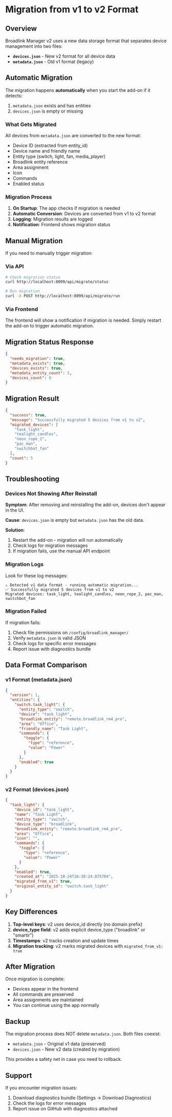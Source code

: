 # Migration from v1 to v2 Format

## Overview

Broadlink Manager v2 uses a new data storage format that separates device management into two files:
- **`devices.json`** - New v2 format for all device data
- **`metadata.json`** - Old v1 format (legacy)

## Automatic Migration

The migration happens **automatically** when you start the add-on if it detects:
1. `metadata.json` exists and has entities
2. `devices.json` is empty or missing

### What Gets Migrated

All devices from `metadata.json` are converted to the new format:
- Device ID (extracted from entity_id)
- Device name and friendly name
- Entity type (switch, light, fan, media_player)
- Broadlink entity reference
- Area assignment
- Icon
- Commands
- Enabled status

### Migration Process

1. **On Startup**: The app checks if migration is needed
2. **Automatic Conversion**: Devices are converted from v1 to v2 format
3. **Logging**: Migration results are logged
4. **Notification**: Frontend shows migration status

## Manual Migration

If you need to manually trigger migration:

### Via API

```bash
# Check migration status
curl http://localhost:8099/api/migrate/status

# Run migration
curl -X POST http://localhost:8099/api/migrate/run
```

### Via Frontend

The frontend will show a notification if migration is needed. Simply restart the add-on to trigger automatic migration.

## Migration Status Response

```json
{
  "needs_migration": true,
  "metadata_exists": true,
  "devices_exists": true,
  "metadata_entity_count": 5,
  "devices_count": 0
}
```

## Migration Result

```json
{
  "success": true,
  "message": "Successfully migrated 5 devices from v1 to v2",
  "migrated_devices": [
    "task_light",
    "tealight_candles",
    "neon_rope_2",
    "pac_man",
    "switchbot_fan"
  ],
  "count": 5
}
```

## Troubleshooting

### Devices Not Showing After Reinstall

**Symptom**: After removing and reinstalling the add-on, devices don't appear in the UI.

**Cause**: `devices.json` is empty but `metadata.json` has the old data.

**Solution**: 
1. Restart the add-on - migration will run automatically
2. Check logs for migration messages
3. If migration fails, use the manual API endpoint

### Migration Logs

Look for these log messages:

```
⚠️ Detected v1 data format - running automatic migration...
✅ Successfully migrated 5 devices from v1 to v2
Migrated devices: task_light, tealight_candles, neon_rope_2, pac_man, switchbot_fan
```

### Migration Failed

If migration fails:
1. Check file permissions on `/config/broadlink_manager/`
2. Verify `metadata.json` is valid JSON
3. Check logs for specific error messages
4. Report issue with diagnostics bundle

## Data Format Comparison

### v1 Format (metadata.json)

```json
{
  "version": 1,
  "entities": {
    "switch.task_light": {
      "entity_type": "switch",
      "device": "task_light",
      "broadlink_entity": "remote.broadlink_rm4_pro",
      "area": "Office",
      "friendly_name": "Task Light",
      "commands": {
        "toggle": {
          "type": "reference",
          "value": "Power"
        }
      },
      "enabled": true
    }
  }
}
```

### v2 Format (devices.json)

```json
{
  "task_light": {
    "device_id": "task_light",
    "name": "Task Light",
    "entity_type": "switch",
    "device_type": "broadlink",
    "broadlink_entity": "remote.broadlink_rm4_pro",
    "area": "Office",
    "icon": "",
    "commands": {
      "toggle": {
        "type": "reference",
        "value": "Power"
      }
    },
    "enabled": true,
    "created_at": "2025-10-24T16:38:24.875704",
    "migrated_from_v1": true,
    "original_entity_id": "switch.task_light"
  }
}
```

## Key Differences

1. **Top-level keys**: v2 uses device_id directly (no domain prefix)
2. **device_type field**: v2 adds explicit device_type ("broadlink" or "smartir")
3. **Timestamps**: v2 tracks creation and update times
4. **Migration tracking**: v2 marks migrated devices with `migrated_from_v1: true`

## After Migration

Once migration is complete:
- Devices appear in the frontend
- All commands are preserved
- Area assignments are maintained
- You can continue using the app normally

## Backup

The migration process does NOT delete `metadata.json`. Both files coexist:
- `metadata.json` - Original v1 data (preserved)
- `devices.json` - New v2 data (created by migration)

This provides a safety net in case you need to rollback.

## Support

If you encounter migration issues:
1. Download diagnostics bundle (Settings → Download Diagnostics)
2. Check the logs for error messages
3. Report issue on GitHub with diagnostics attached

